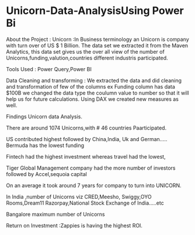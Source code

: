 # Unicorn-Data-AnalysisUsing Power Bi

About the Project :
Unicorn :In Business terminology an Unicorn is company with turn over of US $ 1 Billion.
The data set we extracted it from the Maven Analytics,
this data set gives us the over all view of the number of Unicorns,funding,valution,countries  different industris participated.

Tools Used : Power Query,Power BI

Data Cleaning and transforming :
We extracted the data and did cleaning and transformation of few of the columns ex Funding column has data $100B we changed the data type the coulumn value to number so that it will help us for future calculations.
Using DAX we created new measures as well.


Findings Unicorn data Analysis.

There are around 1074 Unicorns,with # 46 countries  Paarticipated.

US contributed highest followed by China,India, Uk and German..... Bermuda has the lowest funding

Fintech had the highest investment whereas travel had the lowest,

Tiger Global Management company had the more number of investors followed by Accel,sequoia capital

On an average it took around 7 years for company to turn into UNICORN.

In India ,number of Unicorns viz  CRED,Meesho, Swiggy,OYO Rooms,Dream11 Razorpay,National Stock Exchange of India.....etc

Bangalore maximum number of Unicorns

Return on Investment :Zappies is having the highest ROI.







